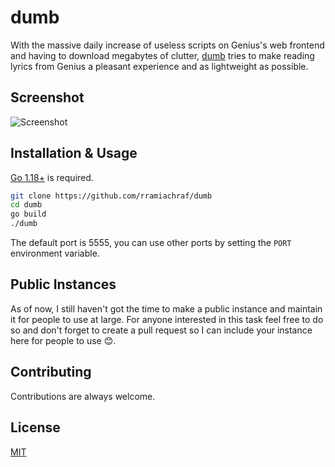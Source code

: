 # dumb
With the massive daily increase of useless scripts on Genius's web frontend and having to download megabytes of clutter, [dumb](https://github.com/rramiachraf/dumb) tries to make reading lyrics from Genius a pleasant experience and as lightweight as possible.

## Screenshot
![Screenshot](https://raw.githubusercontent.com/rramiachraf/dumb/main/screenshot.png)

## Installation & Usage
[Go 1.18+](https://go.dev/dl) is required.
```bash
git clone https://github.com/rramiachraf/dumb
cd dumb
go build
./dumb
```

The default port is 5555, you can use other ports by setting the `PORT` environment variable.

## Public Instances
As of now, I still haven't got the time to make a public instance and maintain it for people to use at large. For anyone interested in this task feel free to do so and don't forget to create a pull request so I can include your instance here for people to use 😊.

## Contributing
Contributions are always welcome.

## License
[MIT](https://github.com/rramiachraf/dumb/blob/main/LICENCE)

